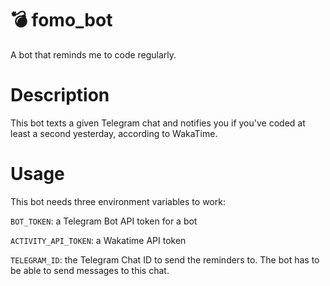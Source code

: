 # 💣 fomo_bot 
A bot that reminds me to code regularly.

# Description

This bot texts a given Telegram chat and notifies you if you've coded at least a second yesterday, according to WakaTime.

# Usage

This bot needs three environment variables to work:

`BOT_TOKEN`: a Telegram Bot API token for a bot

`ACTIVITY_API_TOKEN`: a Wakatime API token

`TELEGRAM_ID`: the Telegram Chat ID to send the reminders to. The bot has to be able to send messages to this chat.
